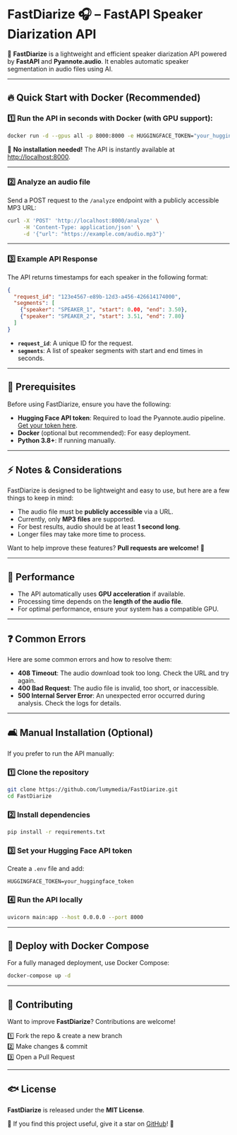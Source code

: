 # FastDiarize 🎧 – FastAPI Speaker Diarization API

🚀 **FastDiarize** is a lightweight and efficient speaker diarization API powered by **FastAPI** and **Pyannote.audio**. It enables automatic speaker segmentation in audio files using AI.

---

## 🔥 Quick Start with Docker (Recommended)

### 1️⃣ Run the API in seconds with Docker (with GPU support):

```bash
docker run -d --gpus all -p 8000:8000 -e HUGGINGFACE_TOKEN="your_huggingface_token" lumymedia/fastdiarize:latest
```

💠 **No installation needed!** The API is instantly available at [http://localhost:8000](http://localhost:8000).

---

### 2️⃣ Analyze an audio file

Send a POST request to the `/analyze` endpoint with a publicly accessible MP3 URL:

```bash
curl -X 'POST' 'http://localhost:8000/analyze' \
     -H 'Content-Type: application/json' \
     -d '{"url": "https://example.com/audio.mp3"}'
```

---

### 3️⃣ Example API Response

The API returns timestamps for each speaker in the following format:

```json
{
  "request_id": "123e4567-e89b-12d3-a456-426614174000",
  "segments": [
    {"speaker": "SPEAKER_1", "start": 0.00, "end": 3.50},
    {"speaker": "SPEAKER_2", "start": 3.51, "end": 7.80}
  ]
}
```

- **`request_id`**: A unique ID for the request.
- **`segments`**: A list of speaker segments with start and end times in seconds.

---

## 📝 Prerequisites

Before using FastDiarize, ensure you have the following:

- **Hugging Face API token**: Required to load the Pyannote.audio pipeline. [Get your token here](https://huggingface.co/settings/tokens).
- **Docker** (optional but recommended): For easy deployment.
- **Python 3.8+**: If running manually.

---

## ⚡ Notes & Considerations

FastDiarize is designed to be lightweight and easy to use, but here are a few things to keep in mind:

- The audio file must be **publicly accessible** via a URL.
- Currently, only **MP3 files** are supported.
- For best results, audio should be at least **1 second long**.
- Longer files may take more time to process.

Want to help improve these features? **Pull requests are welcome!** 🚀

---

## 🚀 Performance

- The API automatically uses **GPU acceleration** if available.
- Processing time depends on the **length of the audio file**.
- For optimal performance, ensure your system has a compatible GPU.

---

## ❓ Common Errors

Here are some common errors and how to resolve them:

- **408 Timeout**: The audio download took too long. Check the URL and try again.
- **400 Bad Request**: The audio file is invalid, too short, or inaccessible.
- **500 Internal Server Error**: An unexpected error occurred during analysis. Check the logs for details.

---

## 🛋️ Manual Installation (Optional)

If you prefer to run the API manually:

### 1️⃣ Clone the repository

```bash
git clone https://github.com/lumymedia/FastDiarize.git
cd FastDiarize
```

### 2️⃣ Install dependencies

```bash
pip install -r requirements.txt
```

### 3️⃣ Set your Hugging Face API token

Create a `.env` file and add:

```plaintext
HUGGINGFACE_TOKEN=your_huggingface_token
```

### 4️⃣ Run the API locally

```bash
uvicorn main:app --host 0.0.0.0 --port 8000
```

---

## 🐳 Deploy with Docker Compose

For a fully managed deployment, use Docker Compose:

```bash
docker-compose up -d
```

---

## 🎯 Contributing

Want to improve **FastDiarize**? Contributions are welcome!

1️⃣ Fork the repo & create a new branch  
2️⃣ Make changes & commit  
3️⃣ Open a Pull Request  

---

## 🐟 License

**FastDiarize** is released under the **MIT License**.

🌟 If you find this project useful, give it a star on [GitHub](https://github.com/lumymedia/FastDiarize)! 🚀